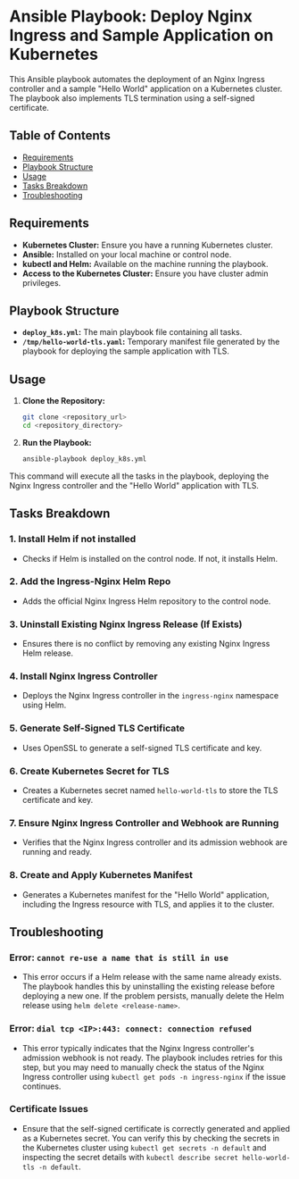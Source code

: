 # Ansible Playbook: Deploy Nginx Ingress and Sample Application on Kubernetes

This Ansible playbook automates the deployment of an Nginx Ingress controller and a sample "Hello World" application on a Kubernetes cluster. The playbook also implements TLS termination using a self-signed certificate.

## Table of Contents
- [Requirements](#requirements)
- [Playbook Structure](#playbook-structure)
- [Usage](#usage)
- [Tasks Breakdown](#tasks-breakdown)
- [Troubleshooting](#troubleshooting)

## Requirements
- **Kubernetes Cluster:** Ensure you have a running Kubernetes cluster.
- **Ansible:** Installed on your local machine or control node.
- **kubectl and Helm:** Available on the machine running the playbook.
- **Access to the Kubernetes Cluster:** Ensure you have cluster admin privileges.

## Playbook Structure

- **`deploy_k8s.yml`:** The main playbook file containing all tasks.
- **`/tmp/hello-world-tls.yaml`:** Temporary manifest file generated by the playbook for deploying the sample application with TLS.

## Usage

1. **Clone the Repository:**
   ```bash
   git clone <repository_url>
   cd <repository_directory>
2. **Run the Playbook:**
   ```bash
   ansible-playbook deploy_k8s.yml
This command will execute all the tasks in the playbook, deploying the Nginx Ingress controller and the "Hello World" application with TLS.

## Tasks Breakdown

### 1. Install Helm if not installed
   - Checks if Helm is installed on the control node. If not, it installs Helm.

### 2. Add the Ingress-Nginx Helm Repo
   - Adds the official Nginx Ingress Helm repository to the control node.

### 3. Uninstall Existing Nginx Ingress Release (If Exists)
   - Ensures there is no conflict by removing any existing Nginx Ingress Helm release.

### 4. Install Nginx Ingress Controller
   - Deploys the Nginx Ingress controller in the `ingress-nginx` namespace using Helm.

### 5. Generate Self-Signed TLS Certificate
   - Uses OpenSSL to generate a self-signed TLS certificate and key.

### 6. Create Kubernetes Secret for TLS
   - Creates a Kubernetes secret named `hello-world-tls` to store the TLS certificate and key.

### 7. Ensure Nginx Ingress Controller and Webhook are Running
   - Verifies that the Nginx Ingress controller and its admission webhook are running and ready.

### 8. Create and Apply Kubernetes Manifest
   - Generates a Kubernetes manifest for the "Hello World" application, including the Ingress resource with TLS, and applies it to the cluster.


## Troubleshooting

### Error: `cannot re-use a name that is still in use`
   - This error occurs if a Helm release with the same name already exists. The playbook handles this by uninstalling the existing release before deploying a new one. If the problem persists, manually delete the Helm release using `helm delete <release-name>`.

### Error: `dial tcp <IP>:443: connect: connection refused`
   - This error typically indicates that the Nginx Ingress controller's admission webhook is not ready. The playbook includes retries for this step, but you may need to manually check the status of the Nginx Ingress controller using `kubectl get pods -n ingress-nginx` if the issue continues.

### Certificate Issues
   - Ensure that the self-signed certificate is correctly generated and applied as a Kubernetes secret. You can verify this by checking the secrets in the Kubernetes cluster using `kubectl get secrets -n default` and inspecting the secret details with `kubectl describe secret hello-world-tls -n default`.
